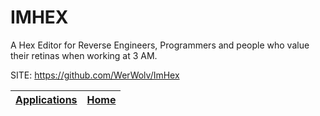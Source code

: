 # IMHEX
 
 A Hex Editor for Reverse Engineers, Programmers and people  who value their retinas when working at 3 AM.
 
 SITE: https://github.com/WerWolv/ImHex

 | [Applications](https://portable-linux-apps.github.io/apps.html) | [Home](https://portable-linux-apps.github.io)
 | --- | --- |
